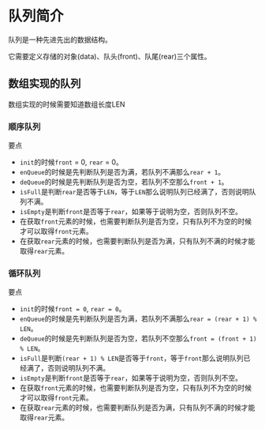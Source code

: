 # 队列简介

队列是一种先进先出的数据结构。

它需要定义存储的对象(data)、队头(front)、队尾(rear)三个属性。

## 数组实现的队列

数组实现的时候需要知道数组长度LEN

### 顺序队列

要点

* `init`的时候`front` = 0, `rear` = 0。
* `enQueue`的时候是先判断队列是否为满，若队列不满那么`rear + 1`。
* `deQueue`的时候是先判断队列是否为空，若队列不空那么`front + 1`。
* `isFull`是判断`rear`是否等于`LEN`，等于`LEN`那么说明队列已经满了，否则说明队列不满。
* `isEmpty`是判断`front`是否等于`rear`，如果等于说明为空，否则队列不空。
* 在获取`front`元素的时候，也需要判断队列是否为空，只有队列不为空的时候才可以取得`front`元素。
* 在获取`rear`元素的时候，也需要判断队列是否为满，只有队列不满的时候才能取得`rear`元素。

### 循环队列

要点

* `init`的时候`front = 0`, `rear = 0`。
* `enQueue`的时候是先判断队列是否为满，若队列不满那么`rear = (rear + 1) % LEN`。
* `deQueue`的时候是先判断队列是否为空，若队列不空那么`front = (front + 1) % LEN`。
* `isFull`是判断`(rear + 1) % LEN`是否等于`front`，等于`front`那么说明队列已经满了，否则说明队列不满。
* `isEmpty`是判断`front`是否等于`rear`，如果等于说明为空，否则队列不空。
* 在获取`front`元素的时候，也需要判断队列是否为空，只有队列不为空的时候才可以取得`front`元素。
* 在获取`rear`元素的时候，也需要判断队列是否为满，只有队列不满的时候才能取得`rear`元素。